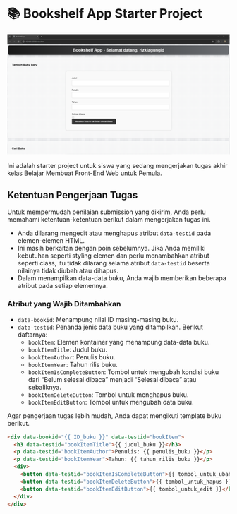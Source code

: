# 📚 Bookshelf App Starter Project

![Bookshelf App Screenshot](./book.png)

Ini adalah starter project untuk siswa yang sedang mengerjakan tugas akhir kelas Belajar Membuat Front-End Web untuk Pemula.

## Ketentuan Pengerjaan Tugas

Untuk mempermudah penilaian submission yang dikirim, Anda perlu memahami ketentuan-ketentuan berikut dalam mengerjakan tugas ini.

- Anda dilarang mengedit atau menghapus atribut `data-testid` pada elemen-elemen HTML.
- Ini masih berkaitan dengan poin sebelumnya. Jika Anda memiliki kebutuhan seperti styling elemen dan perlu menambahkan atribut seperti class, itu tidak dilarang selama atribut `data-testid` beserta nilainya tidak diubah atau dihapus.
- Dalam menampilkan data-data buku, Anda wajib memberikan beberapa atribut pada setiap elemennya.

### Atribut yang Wajib Ditambahkan
- `data-bookid`: Menampung nilai ID masing-masing buku.
- `data-testid`: Penanda jenis data buku yang ditampilkan. Berikut daftarnya:
  - `bookItem`: Elemen kontainer yang menampung data-data buku.
  - `bookItemTitle`: Judul buku.
  - `bookItemAuthor`: Penulis buku.
  - `bookItemYear`: Tahun rilis buku.
  - `bookItemIsCompleteButton`: Tombol untuk mengubah kondisi buku dari “Belum selesai dibaca” menjadi “Selesai dibaca” atau sebaliknya.
  - `bookItemDeleteButton`: Tombol untuk menghapus buku.
  - `bookItemEditButton`: Tombol untuk mengubah data buku.
  
Agar pengerjaan tugas lebih mudah, Anda dapat mengikuti template buku berikut.

```html
<div data-bookid="{{ ID_buku }}" data-testid="bookItem">
  <h3 data-testid="bookItemTitle">{{ judul_buku }}</h3>
  <p data-testid="bookItemAuthor">Penulis: {{ penulis_buku }}</p>
  <p data-testid="bookItemYear">Tahun: {{ tahun_rilis_buku }}</p>
  <div>
    <button data-testid="bookItemIsCompleteButton">{{ tombol_untuk_ubah_kondisi }}</button>
    <button data-testid="bookItemDeleteButton">{{ tombol_untuk_hapus }}</button>
    <button data-testid="bookItemEditButton">{{ tombol_untuk_edit }}</button>
  </div>
</div>
